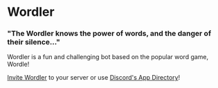# Wordler
### "The Wordler knows the power of words, and the danger of their silence..."

Wordler is a fun and challenging bot based on the popular word game, Wordle!

<a href="https://discord.com/api/oauth2/authorize?client_id=1077433194166620180&permissions=278099396672&scope=applications.commands%20bot">Invite Wordler</a>  to your server or use <a href="https://discord.com/application-directory/1077433194166620180">Discord's App Directory</a>!

